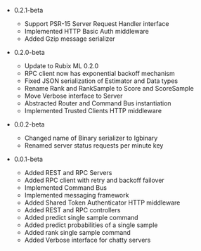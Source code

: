 - 0.2.1-beta
    - Support PSR-15 Server Request Handler interface
    - Implemented HTTP Basic Auth middleware
    - Added Gzip message serializer

- 0.2.0-beta
    - Update to Rubix ML 0.2.0
    - RPC client now has exponential backoff mechanism
    - Fixed JSON serialization of Estimator and Data types
    - Rename Rank and RankSample to Score and ScoreSample
    - Move Verbose interface to Server
    - Abstracted Router and Command Bus instantiation
    - Implemented Trusted Clients HTTP middleware

- 0.0.2-beta
    - Changed name of Binary serializer to Igbinary
    - Renamed server status requests per minute key

- 0.0.1-beta
    - Added REST and RPC Servers
    - Added RPC client with retry and backoff failover
    - Implemented Command Bus
    - Implemented messaging framework
    - Added Shared Token Authenticator HTTP middleware
    - Added REST and RPC controllers
    - Added predict single sample command
    - Added predict probabilities of a single sample
    - Added rank single sample command
    - Added Verbose interface for chatty servers
